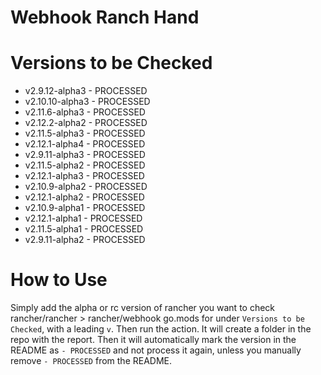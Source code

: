 # Webhook Ranch Hand


# Versions to be Checked
- v2.9.12-alpha3 - PROCESSED
- v2.10.10-alpha3 - PROCESSED
- v2.11.6-alpha3 - PROCESSED
- v2.12.2-alpha2 - PROCESSED
- v2.11.5-alpha3 - PROCESSED
- v2.12.1-alpha4 - PROCESSED
- v2.9.11-alpha3 - PROCESSED
- v2.11.5-alpha2 - PROCESSED
- v2.12.1-alpha3 - PROCESSED
- v2.10.9-alpha2 - PROCESSED
- v2.12.1-alpha2 - PROCESSED
- v2.10.9-alpha1 - PROCESSED
- v2.12.1-alpha1 - PROCESSED
- v2.11.5-alpha1 - PROCESSED
- v2.9.11-alpha2 - PROCESSED

# How to Use

Simply add the alpha or rc version of rancher you want to check rancher/rancher > rancher/webhook go.mods for under `Versions to be Checked`, with a leading `v`. Then run the action. It will create a folder in the repo with the report. Then it will automatically mark the version in the README as `- PROCESSED` and not process it again, unless you manually remove `- PROCESSED` from the README.
